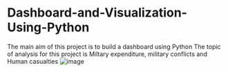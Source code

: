 # Dashboard-and-Visualization-Using-Python
The main aim of this project is to build a dashboard using Python
The topic of analysis for this project is Miltary expenditure, military conflicts and Human casualties 
![image](https://github.com/seyifalope/Dashboard-and-Visualization-Using-Python/assets/126199071/23c5a247-cdb0-465f-9877-3cb82fd8dd04)
